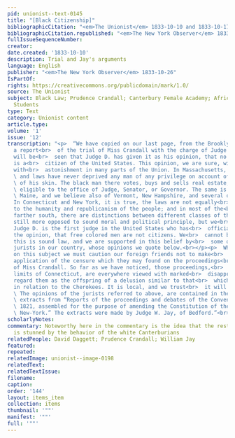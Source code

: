 ```yaml
---
pid: unionist--text-0145
title: "[Black Citizenship]"
bibliographicCitation: "<em>The Unionist</em> 1833-10-10 and 1833-10-17"
bibliographicCitation.republished: "<em>The New York Observer</em> 1833-10-26"
fullIssueSequenceNumber: 
creator: 
date.created: '1833-10-10'
description: Trial and Jay's arguments
language: English
publisher: "<em>The New York Observer</em> 1833-10-26"
IsPartOf: 
rights: https://creativecommons.org/publicdomain/mark/1.0/
source: The Unionist
subject: Black Law; Prudence Crandall; Canterbury Female Academy; African-American
  Students
type: Text
category: Unionist content
article.type: 
volume: '1'
issue: '12'
transcription: "<p>  “We have copied on our last page, from the Brooklyn (Conn.) Unionist,
  a report<br>  of the trial of Miss Crandall with the charge of Judge Daggett. It
  will be<br>  seen that Judge D. has given it as his opinion, that no colored man
  is a<br>  citizen of the United States. This opinion, we are sure, will be viewed
  with<br>  astonishment in many parts of the Union. In Massachusetts, the constitution<br>
  \ and laws have never deprived any man of any privilege on account of the color<br>
  \ of his skin. The black man there votes, buys and sells real estate, and is<br>
  \ eligible to the office of Judge, Senator, or Governor. The same is true of<br>
  \ Maine, and we believe also of Vermont, New Hampshire, and several other<br>  States.
  In Connecticut and New York, it is true, the laws are not equally<br>  creditable
  to the humanity and republicanism of the people; and in most of the<br>  states
  farther south, there are distinctions between different classes of the<br>  population
  still more opposed to sound moral and political principle, but we<br>  believe that
  Judge D. is the first judge in the United States who has<br>  officially expressed
  the opinion, that free colored men are not citizens. We<br>  cannot believe that
  this is sound law, and we are supported in this belief by<br>  some of the ablest
  jurists in our country, whose opinions we quote below.<br></p><p>  While we are
  on this subject we must caution our foreign friends not to make<br>  too wide an
  application of the censure which they may found on the proceedings<br>  in the case
  of Miss Crandall. So far as we have noticed, those proceedings,<br>  beyond the
  limits of Connecticut, are everywhere viewed with marked<br>  disapprobation. We
  regard them as the offspring of a delusion similar to that<br>  which pervades Georgia
  in relation to the Cherokees. It is local, and we trust<br>  it will be temporary.<br></p><p>
  \ The opinions of the jurists referred to above, are contained in the following<br>
  \ extracts from “Reports of the proceedings and debates of the Convention of<br>
  \ 1821, assembled for the purpose of amending the Constitution of the State of<br>
  \ New-York.” The extracts were made by Judge W. Jay, of Bedford.”<br></p>"
scholarlyNotes: 
commentary: Noteworthy here in the commentary is the idea that the rest of the nation
  is stunned by the behavior of the white Canterburians
relatedPeople: David Daggett; Prudence Crandall; William Jay
featured: 
repeated: 
relatedImage: unionist--image-0198
relatedText: 
relatedTextIssue: 
filename: 
caption: 
order: '144'
layout: items_item
collection: items
thumbnail: '""'
manifest: '""'
full: '""'
---
```

